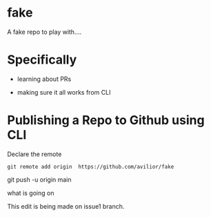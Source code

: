 # fake
 A fake repo to play with....
 
# Specifically

- learning about PRs

- making sure it all works from CLI

# Publishing a Repo to Github using CLI


Declare the remote

`git remote add origin  https://github.com/avilior/fake`

git push -u origin main

what is going on

This edit is being made on issue1 branch.
